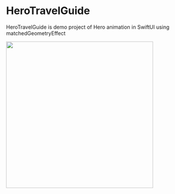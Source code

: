 # HeroTravelGuide
HeroTravelGuide is demo project of Hero animation in SwiftUI using matchedGeometryEffect

<img src="https://github.com/iamHarshPipaliya/HeroTravelGuide/blob/main/Previews/HeroTravelGuide.gif" width="400">
